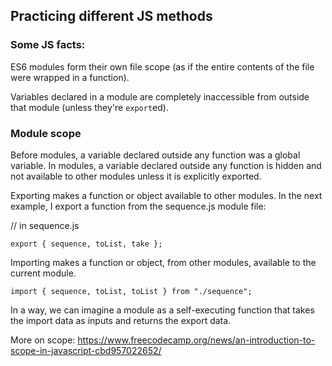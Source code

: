 ## Practicing different JS methods

### Some JS facts:

ES6 modules form their own file scope (as if the entire contents of the file were wrapped in a function).

Variables declared in a module are completely inaccessible from outside that module (unless they're `export`ed).

### Module scope

Before modules, a variable declared outside any function was a global variable. In modules, a variable declared outside any function is hidden and not available to other modules unless it is explicitly exported.

Exporting makes a function or object available to other modules. In the next example, I export a function from the sequence.js module file:

// in sequence.js
```
export { sequence, toList, take };
```
Importing makes a function or object, from other modules, available to the current module.
```
import { sequence, toList, toList } from "./sequence";
```
In a way, we can imagine a module as a self-executing function that takes the import data as inputs and returns the export data.

More on scope: https://www.freecodecamp.org/news/an-introduction-to-scope-in-javascript-cbd957022652/
